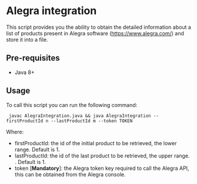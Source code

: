 # Alegra integration

This script provides you the ability to obtain the detailed information about a list of products present in Alegra software (https://www.alegra.com/) and store it into a file.

## Pre-requisites

- Java 8+

## Usage

To call this script you can run the following command:

`` 
javac AlegraIntegration.java && java AlegraIntegration --firstProductId n --lastProductId m --token TOKEN
``

Where:

- firstProductId: the id of the initial product to be retrieved, the lower range. Default is 1.
- lastProductId: the id of the last product to be retrieved, the upper range. . Default is 1.
- token [**Mandatory**]: the Alegra token key required to call the Alegra API, this can be obtained from the Alegra console.

